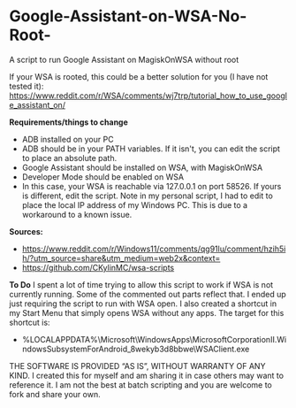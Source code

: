 # Google-Assistant-on-WSA-No-Root-
A script to run Google Assistant on MagiskOnWSA without root

If your WSA is rooted, this could be a better solution for you (I have not tested it):
https://www.reddit.com/r/WSA/comments/wj7trp/tutorial_how_to_use_google_assistant_on/

**Requirements/things to change**
* ADB installed on your PC
* ADB should be in your PATH variables. If it isn't, you can edit the script to place an absolute path.
* Google Assistant should be installed on WSA, with MagiskOnWSA
* Developer Mode should be enabled on WSA
* In this case, your WSA is reachable via 127.0.0.1 on port 58526. If yours is different, edit the script. Note in my personal script, I had to edit to place the local IP address of my Windows PC. This is due to a workaround to a known issue.

**Sources:**
* https://www.reddit.com/r/Windows11/comments/qg91lu/comment/hzih5ih/?utm_source=share&utm_medium=web2x&context=
* https://github.com/CKylinMC/wsa-scripts

**To Do**
I spent a lot of time trying to allow this script to work if WSA is not currently running. Some of the commented out parts reflect that. I ended up just requiring the script to run with WSA open.
I also created a shortcut in my Start Menu that simply opens WSA without any apps. The target for this shortcut is:
* %LOCALAPPDATA%\Microsoft\WindowsApps\MicrosoftCorporationII.WindowsSubsystemForAndroid_8wekyb3d8bbwe\WSAClient.exe

THE SOFTWARE IS PROVIDED “AS IS”, WITHOUT WARRANTY OF ANY KIND. I created this for myself and am sharing it in case others may want to reference it. I am not the best at batch scripting and you are welcome to fork and share your own.
